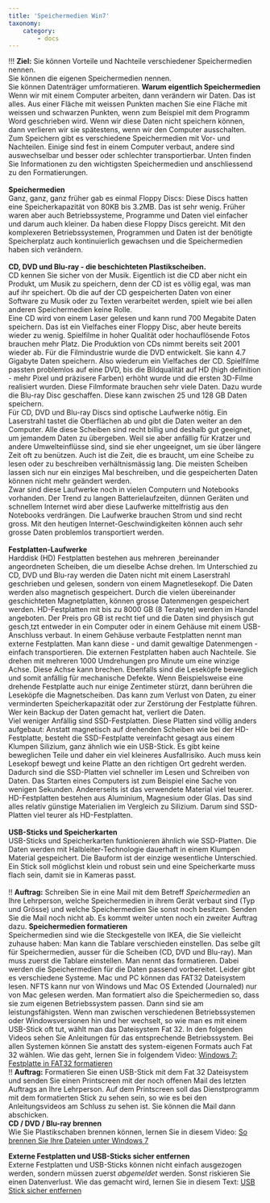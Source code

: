 ```yaml
---
title: 'Speichermedien Win7'
taxonomy:
    category:
        - docs
---
```


!!! **Ziel:** Sie können Vorteile und Nachteile verschiedener Speichermedien nennen.<br>Sie können die eigenen Speichermedien nennen. <br>Sie können Datenträger umformatieren.
**Warum eigentlich Speichermedien**<br>
Wenn wir mit einem Computer arbeiten, dann verändern wir Daten. Das ist alles. Aus einer Fläche mit weissen Punkten machen Sie eine Fläche mit weissen und schwarzen Punkten, wenn zum Beispiel mit dem Programm Word geschrieben wird. Wenn wir diese Daten nicht speichern können, dann verlieren wir sie spätestens, wenn wir den Computer ausschalten.<br>
Zum Speichern gibt es verschiedene Speichermedien mit Vor- und Nachteilen. Einige sind fest in einem Computer verbaut, andere sind auswechselbar und besser oder schlechter transportierbar. Unten finden Sie Informationen zu den wichtigsten Speichermedien und anschliessend zu den Formatierungen.<br><br>
**Speichermedien**<br>
Ganz, ganz, ganz früher gab es einmal Floppy Discs: Diese Discs hatten eine Speicherkapazität von 80KB bis 3.2MB. Das ist sehr wenig. Früher waren aber auch Betriebssysteme, Programme und Daten viel einfacher und darum auch kleiner. Da haben diese Floppy Discs gereicht. Mit den komplexeren Betriebssystemen, Programmen und Daten ist der benötigte Speicherplatz auch kontinuierlich gewachsen und die Speichermedien haben sich verändern. <br><br>
**CD, DVD und Blu-ray - die beschichteten Plastikscheiben.**<br>
CD kennen Sie sicher von der Musik. Eigentlich ist die CD aber nicht ein Produkt, um Musik zu speichern, denn der CD ist es völlig egal, was man auf ihr speichert. Ob die auf der CD gespeicherten Daten von einer Software zu Musik oder zu Texten verarbeitet werden, spielt wie bei allen anderen Speichermedien keine Rolle. <br>
Eine CD wird von einem Laser gelesen und kann rund 700 Megabite Daten speichern. Das ist ein Vielfaches einer Floppy Disc, aber heute bereits wieder zu wenig. Spielfilme in hoher Qualität oder hochauflösende Fotos brauchen mehr Platz. Die Produktion von CDs nimmt bereits seit 2001 wieder ab. Für die Filmindustrie wurde die DVD entwickelt. Sie kann 4.7 Gigabyte Daten speichern. Also wiederum ein Vielfaches der CD. Spielfilme passten problemlos auf eine DVD, bis die Bildqualität auf HD (high definition - mehr Pixel und präzisere Farben) erhöht wurde und die ersten 3D-Filme realisiert wurden. Diese Filmformate brauchen sehr viele Daten. Dazu wurde die Blu-ray Disc geschaffen. Diese kann zwischen 25 und 128 GB Daten speichern. <br>
Für CD, DVD und Blu-ray Discs sind optische Laufwerke nötig. Ein Laserstrahl tastet die Oberflächen ab und gibt die Daten weiter an den Computer. Alle diese Scheiben sind recht billig und deshalb gut geeignet, um jemandem Daten  zu übergeben. Weil sie aber anfällig für Kratzer und andere Umwelteinflüsse sind, sind sie eher ungeeignet, um sie über längere Zeit oft zu benützen. Auch ist die Zeit, die es braucht, um eine Scheibe zu lesen oder zu beschreiben verhältnismässig lang. Die meisten Scheiben lassen sich nur ein einziges Mal beschreiben, und die gespeicherten Daten können nicht mehr geändert werden. <br>
Zwar sind diese Laufwerke noch in vielen Computern und Notebooks vorhanden. Der Trend zu langen Batterielaufzeiten, dünnen Geräten und schnellem Internet wird aber diese Laufwerke mittelfristig aus den Notebooks verdrängen. Die Laufwerke brauchen Strom und sind recht gross. Mit den heutigen Internet-Geschwindigkeiten können auch sehr grosse Daten problemlos transportiert werden.<br><br>
**Festplatten-Laufwerke**<br>
Harddisk (HD) Festplatten bestehen aus mehreren ¸bereinander angeordneten Scheiben, die um dieselbe Achse drehen. Im Unterschied zu CD, DVD und Blu-ray werden die Daten nicht mit einem Laserstrahl geschrieben und gelesen, sondern von einem Magnetlesekopf. Die Daten werden also magnetisch gespeichert. Durch die vielen übereinander geschichteten Magnetplatten, können grosse Datenmengen gespeichert werden. HD-Festplatten mit bis zu 8000 GB (8 Terabyte) werden im Handel angeboten. Der Preis pro GB ist recht tief und die Daten sind physisch gut gesch¸tzt entweder in ein Computer oder in einem Gehäuse mit einem USB-Anschluss verbaut. In einem Gehäuse verbaute Festplatten nennt man externe Festplatten. Man kann diese - und damit gewaltige Datenmengen - einfach transportieren. Die externen Festplatten haben auch Nachteile. Sie drehen mit mehreren 1000 Umdrehungen pro Minute um eine winzige Achse. Diese Achse kann brechen. Ebenfalls sind die Leseköpfe beweglich und somit anfällig für mechanische Defekte. Wenn Beispielsweise eine drehende Festplatte auch nur einige Zentimeter stürzt, dann berühren die Leseköpfe die Magnetscheiben. Das kann zum Verlust von Daten, zu einer verminderten Speicherkapazität oder zur Zerstörung der Festplatte führen. Wer kein Backup der Daten gemacht hat, verliert die Daten.<br>
Viel weniger Anfällig sind SSD-Festplatten. Diese Platten sind völlig anders aufgebaut: Anstatt magnetisch auf drehenden Scheiben wie bei der HD-Festplatte, besteht die SSD-Festplatte vereinfacht gesagt aus einem Klumpen Silizium, ganz ähnlich wie ein USB-Stick. Es gibt keine beweglichen Teile und daher ein viel kleineres Ausfallrisiko. Auch muss kein Lesekopf bewegt und keine Platte an den richtigen Ort gedreht werden. Dadurch sind die SSD-Platten viel schneller im Lesen und Schreiben von Daten. Das Starten eines Computers ist zum Beispiel eine Sache von wenigen Sekunden. Andererseits ist das verwendete Material viel teuerer. HD-Festplatten bestehen aus Aluminium, Magnesium oder Glas. Das sind alles relativ günstige Materialien im Vergleich zu Silizium. Darum sind SSD-Platten viel teurer als HD-Festplatten.<br><br>
**USB-Sticks und Speicherkarten**<br>
USB-Sticks und Speicherkarten funktionieren ähnlich wie SSD-Platten. Die Daten werden mit Halbleiter-Technologie dauerhaft in einem Klumpen Material gespeichert. Die Bauform ist der einzige wesentliche Unterschied. Ein Stick soll möglichst klein und robust sein und eine Speicherkarte muss flach sein, damit sie in Kameras passt. <br><br>
!! **Auftrag:** Schreiben Sie in eine Mail mit dem Betreff *Speichermedien* an Ihre Lehrperson, welche Speichermedien in ihrem Gerät verbaut sind (Typ und Grösse) und welche Speichermedien Sie sonst noch besitzen. Senden Sie die Mail noch nicht ab. Es kommt weiter unten noch ein zweiter Auftrag dazu.
**Speichermedien formatieren**<br>
Speichermedien sind wie die Steckgestelle von IKEA, die Sie vielleicht zuhause haben: Man kann die Tablare verschieden einstellen. Das selbe gilt für Speichermedien, ausser für die Scheiben (CD, DVD und Blu-ray). Man muss zuerst die Tablare einstellen. Man nennt das formatieren. Dabei werden die Speichermedien für die Daten passend vorbereitet. Leider gibt es verschiedene Systeme. Mac und PC können das FAT32 Dateisystem lesen. NFTS kann nur von Windows und Mac OS Extended (Journaled) nur von Mac gelesen werden. Man formatiert also die Speichermedien so, dass sie zum eigenen Betriebssystem passen. Dann sind sie am leistungsfähigsten. Wenn man zwischen verschiedenen Betriebssystemen oder Windowsversionen hin und her wechselt, so wie man es mit einem USB-Stick oft tut, wählt man das Dateisystem Fat 32. In den folgenden Videos sehen Sie Anleitungen für das entsprechende Betriebssystem. Bei allen Systemen können Sie anstatt des system-eigenen Formats auch Fat 32 wählen. Wie das geht, lernen Sie in folgendem Video: [Windows 7: Festplatte in FAT32 formatieren](https://www.youtube.com/watch?v=61YP0YsL5Fg)<br>
!! **Auftrag:** Formatieren Sie einen USB-Stick mit dem Fat 32 Dateisystem und senden Sie einen Printscreen mit der noch offenen Mail des letzten Auftrags an Ihre Lehrperson. Auf dem Printscreen soll das Dienstprogramm mit dem formatierten Stick zu sehen sein, so wie es bei den Anleitungsvideos am Schluss zu sehen ist. Sie können die Mail dann abschicken.<br>
**CD / DVD / Blu-ray brennen**<br>
Wie Sie Plastikschaben brennen können, lernen Sie in diesem Video: [So brennen Sie Ihre Dateien unter Windows 7](https://www.youtube.com/watch?v=xnWKAQnrWjM|)<br>

**Externe Festplatten und USB-Sticks sicher entfernen**<br>
Externe Festplatten und USB-Sticks können nicht einfach ausgezogen werden, sondern müssen zuerst *abgemeldet* werden. Sonst riskieren Sie einen Datenverlust. Wie das gemacht wird, lernen Sie in diesem Text: [USB Stick sicher entfernen](http://praxistipps.chip.de/usb-stick-sicher-entfernen-warum-ist-das-noetig_12021)






